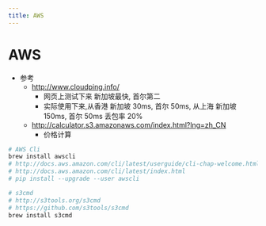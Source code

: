 ```yaml
---
title: AWS
---
```


# AWS

- 参考
  - http://www.cloudping.info/
    - 网页上测试下来 新加坡最快, 首尔第二
    - 实际使用下来,从香港 新加坡 30ms, 首尔 50ms, 从上海 新加坡 150ms, 首尔 50ms 丢包率 20%
  - http://calculator.s3.amazonaws.com/index.html?lng=zh_CN
    - 价格计算

```bash
# AWS Cli
brew install awscli
# http://docs.aws.amazon.com/cli/latest/userguide/cli-chap-welcome.html
# http://docs.aws.amazon.com/cli/latest/index.html
# pip install --upgrade --user awscli

# s3cmd
# http://s3tools.org/s3cmd
# https://github.com/s3tools/s3cmd
brew install s3cmd
```

